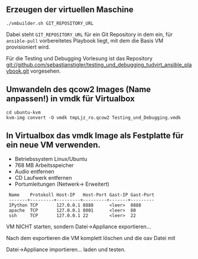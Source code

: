 ## Erzeugen der virtuellen Maschine

    ./vmbuilder.sh GIT_REPOSITORY_URL

Dabei steht `GIT_REPOSITORY_URL` für ein Git Repository in dem ein, für
`ansible-pull` vorbereitetes Playbook liegt, mit dem die Basis VM provisioniert
wird.

Für die Testing und Debugging Vorlesung ist das Repository 
[git://github.com/sebastianstigler/testing_und_debugging_tudvirt_ansible_playbook.git](git://github.com/sebastianstigler/testing_und_debugging_tudvirt_ansible_playbook.git)
vorgesehen.

## Umwandeln des qcow2 Images (Name anpassen!) in vmdk für Virtualbox

    cd ubuntu-kvm
    kvm-img convert -O vmdk tmpLjz_ro.qcow2 Testing_und_Debugging.vmdk

## In Virtualbox das vmdk Image als Festplatte für ein neue VM verwenden.

- Betriebssystem Linux/Ubuntu
- 768 MB Arbeitsspeicher
- Audio entfernen
- CD Laufwerk entfernen
- Portumleitungen (Netwerk-> Erweitert)
```
 Name    Protokoll Host-IP   Host-Port Gast-IP Gast-Port
 -------+---------+---------+---------+-------+---------
 IPython TCP       127.0.0.1 8888      <leer>  8888
 apache  TCP       127.0.0.1 8001      <leer>  80
 ssh     TCP       127.0.0.1 22        <leer>  22
```

VM NICHT starten, sondern Datei->Appliance exportieren...

Nach dem exportieren die VM komplett löschen und die oav Datei mit

Datei->Appliance importieren... laden und testen.
